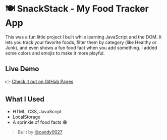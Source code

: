 # 🍽️ SnackStack - My Food Tracker App

This was a fun little project I built while learning JavaScript and the DOM. It lets you track your favorite foods, filter them by category (like Healthy or Junk), and even shows a fun food fact when you add something. I added some colors and emojis to make it more playful.

## Live Demo
👉 [Check it out on GitHub Pages](https://candy0027.github.io/snackstack)

## What I Used
- HTML, CSS, JavaScript
- LocalStorage
- A sprinkle of food facts 😁

> Built by [@candy0027](https://github.com/candy0027)
